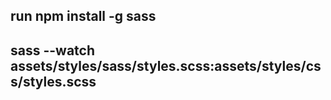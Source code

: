 ## run npm install -g sass

## sass --watch assets/styles/sass/styles.scss:assets/styles/css/styles.scss
